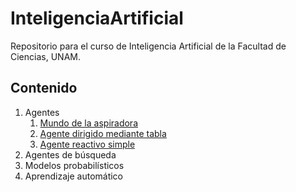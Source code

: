 # InteligenciaArtificial
Repositorio para el curso de Inteligencia Artificial de la Facultad de Ciencias, UNAM.

## Contenido

1. Agentes
    1. [Mundo de la aspiradora](https://github.com/VictorMijangosDeLaCruz/InteligenciaArtificial/blob/main/01%20Agentes/01%20VacuumWorld.ipynb)
    2. [Agente dirigido mediante tabla](https://github.com/VictorMijangosDeLaCruz/InteligenciaArtificial/blob/main/01%20Agentes/02%20TableDrivenAgent.ipynb)
    3. [Agente reactivo simple](https://github.com/VictorMijangosDeLaCruz/InteligenciaArtificial/blob/main/01%20Agentes/03%20SimpleReflexAgent.ipynb)
2. Agentes de búsqueda
3. Modelos probabilísticos
4. Aprendizaje automático
